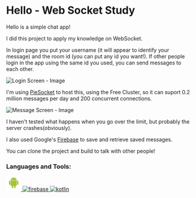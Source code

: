 # Hello - Web Socket Study
Hello is a simple chat app!

<p>I did this project to apply my knowledge on WebSocket.</p>
<p>In login page you put your username (it will appear to identify your message) and the room id (you can put any id you want!). If other people login in the app using the same id you used, you can send messages to each other.</p>
<img src="https://github.com/RaphaCosil/Web-Socket-Study/tree/main/images/login-page.png" alt= "Login Screen - Image">
<p> I'm using <a href= https://piehost.com/piesocket>PieSocket</a> to host this, using the Free Cluster, so it can suport 0.2 million messages per day and 200 concurrent connections.</p>
<img src="https://github.com/RaphaCosil/Web-Socket-Study/tree/main/images/message-pic.png" alt= "Message Screen - Image">
<p>I haven't tested what happens when you go over the limit, but probably the server crashes(obviously).</p>
<p>I also used Google's <a href= "https://firebase.google.com/?hl=pt">Firebase</a> to save and retrieve saved messages.</p>
<p>You can clone the project and build to talk with other people!</p>

<h3 align="left">Languages and Tools:</h3>
<p align="left"> <a href="https://developer.android.com" target="_blank" rel="noreferrer"> <img src="https://raw.githubusercontent.com/devicons/devicon/master/icons/android/android-original-wordmark.svg" alt="android" width="40" height="40"/> </a> <a href="https://firebase.google.com/" target="_blank" rel="noreferrer"> <img src="https://www.vectorlogo.zone/logos/firebase/firebase-icon.svg" alt="firebase" width="40" height="40"/> </a> </a> <a href="https://kotlinlang.org" target="_blank" rel="noreferrer"> <img src="https://www.vectorlogo.zone/logos/kotlinlang/kotlinlang-icon.svg" alt="kotlin" width="40" height="40"/> </a> </p>
